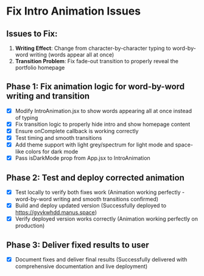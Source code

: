 # Fix Intro Animation Issues

## Issues to Fix:
1. **Writing Effect**: Change from character-by-character typing to word-by-word writing (words appear all at once)
2. **Transition Problem**: Fix fade-out transition to properly reveal the portfolio homepage

## Phase 1: Fix animation logic for word-by-word writing and transition
- [x] Modify IntroAnimation.jsx to show words appearing all at once instead of typing
- [x] Fix transition logic to properly hide intro and show homepage content
- [x] Ensure onComplete callback is working correctly
- [x] Test timing and smooth transitions
- [x] Add theme support with light grey/spectrum for light mode and space-like colors for dark mode
- [x] Pass isDarkMode prop from App.jsx to IntroAnimation

## Phase 2: Test and deploy corrected animation
- [x] Test locally to verify both fixes work (Animation working perfectly - word-by-word writing and smooth transitions confirmed)
- [x] Build and deploy updated version (Successfully deployed to https://gyvkwhdd.manus.space)
- [x] Verify deployed version works correctly (Animation working perfectly on production)

## Phase 3: Deliver fixed results to user
- [x] Document fixes and deliver final results (Successfully delivered with comprehensive documentation and live deployment)


